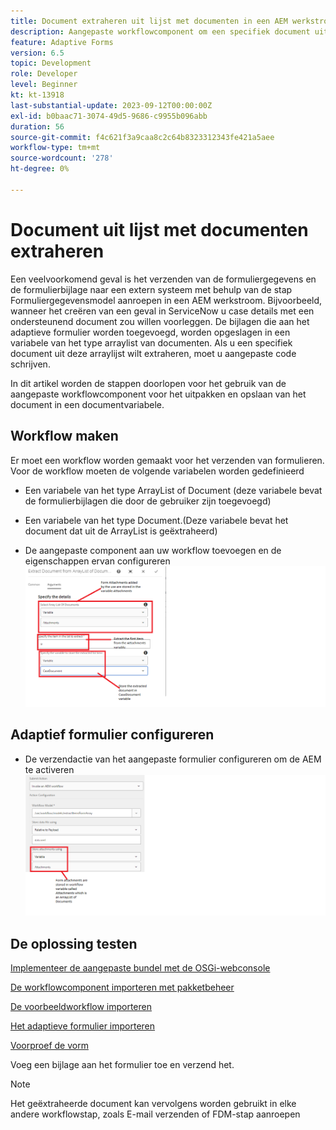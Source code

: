 ```yaml
---
title: Document extraheren uit lijst met documenten in een AEM werkstroom
description: Aangepaste workflowcomponent om een specifiek document uit een lijst met documenten te extraheren
feature: Adaptive Forms
version: 6.5
topic: Development
role: Developer
level: Beginner
kt: kt-13918
last-substantial-update: 2023-09-12T00:00:00Z
exl-id: b0baac71-3074-49d5-9686-c9955b096abb
duration: 56
source-git-commit: f4c621f3a9caa8c2c64b8323312343fe421a5aee
workflow-type: tm+mt
source-wordcount: '278'
ht-degree: 0%

---
```


# Document uit lijst met documenten extraheren

Een veelvoorkomend geval is het verzenden van de formuliergegevens en de formulierbijlage naar een extern systeem met behulp van de stap Formuliergegevensmodel aanroepen in een AEM werkstroom. Bijvoorbeeld, wanneer het creëren van een geval in ServiceNow u case details met een ondersteunend document zou willen voorleggen. De bijlagen die aan het adaptieve formulier worden toegevoegd, worden opgeslagen in een variabele van het type arraylist van documenten. Als u een specifiek document uit deze arraylijst wilt extraheren, moet u aangepaste code schrijven.

In dit artikel worden de stappen doorlopen voor het gebruik van de aangepaste workflowcomponent voor het uitpakken en opslaan van het document in een documentvariabele.

## Workflow maken

Er moet een workflow worden gemaakt voor het verzenden van formulieren. Voor de workflow moeten de volgende variabelen worden gedefinieerd

* Een variabele van het type ArrayList of Document (deze variabele bevat de formulierbijlagen die door de gebruiker zijn toegevoegd)
* Een variabele van het type Document.(Deze variabele bevat het document dat uit de ArrayList is geëxtraheerd)

* De aangepaste component aan uw workflow toevoegen en de eigenschappen ervan configureren
  ![ extract-punt-werkschema ](assets/extract-document-array-list.png)

## Adaptief formulier configureren

* De verzendactie van het aangepaste formulier configureren om de AEM te activeren
  ![ voorleggen-actie ](assets/store-attachments.png)

## De oplossing testen

[Implementeer de aangepaste bundel met de OSGi-webconsole](assets/ExtractItemsFromArray.core-1.0.0-SNAPSHOT.jar)

[De workflowcomponent importeren met pakketbeheer](assets/Extract-item-from-documents-list.zip)

[De voorbeeldworkflow importeren](assets/extract-item-sample-workflow.zip)

[Het adaptieve formulier importeren](assets/test-attachment-extractions-adaptive-form.zip)

[ Voorproef de vorm ](http://localhost:4502/content/dam/formsanddocuments/testattachmentsextractions/jcr:content?wcmmode=disabled)

Voeg een bijlage aan het formulier toe en verzend het.

>[!NOTE]
>
>Het geëxtraheerde document kan vervolgens worden gebruikt in elke andere workflowstap, zoals E-mail verzenden of FDM-stap aanroepen
